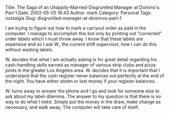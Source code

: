 Title: The Saga of an Uhappily-Married-Disgruntled Manager at Domino's: Part 1
Date: 2002-05-05 16:43
Author: mark
Category: Personal
Tags: nostalgia
Slug: disgruntled-manager-at-dominos-part-1

I am trying to figure out how to mark a carryout order as paid in the computer. I manage to accomplish this but only by printing out "corrected" order labels which I must throw away. I know that these labels are expensive and so I ask W., the current shift supervisor, how I can do this without wasting labels.

W. decides that what I am actually asking is for great detail regarding his cash-handling skills earned as manager of various strip clubs and pizza joints in the greater Los Angeles area. W. decides that it is important that I understand that the cash register never balances out perfectly at the end of the night. You have either stolen or lost money if your register balances.

W. turns away to answer the phone and I go and look for someone else to ask about my label-dilemma. The answer to my question is that there is no way to do what I need. Simply put the money in the draw, make change as necessary, and walk away. The computer will take care of itself.
